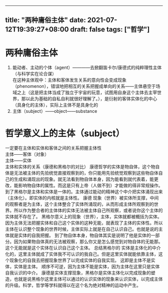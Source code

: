 
---
title: "两种庸俗主体"
date: 2021-07-12T19:39:27+08:00
draft: false
tags: ["哲学"]
---

# 两种庸俗主体  

1. 能动者、主动的个体（agent）————去掀翻笛卡尔/康德式的纯粹理性主体 （与科学实在论合谋）<br>
在这种主体观中：主体和客体发生关系的意向性会变成现象（phenomenon），错误地把相互的关系把握成单向的关系——主体悬空于场域之上（这是把主体当成了独立于宇宙的玩意，试图用自身这个主体去主宰世界，那以此为基础的自私自利就很好理解了。），是衍射的客体实体化的中心（具身化的主体），实际上主体不是具身化的
2. 主体（subject）——object——substance

# 哲学意义上的主体（subject）
一定要在主体和实体和客体之间的关系把握主体性<br>
主体——客体（对象）<br>
主体——实体<br>
主体和实体的关系（康德和黑格尔的对比）
康德哲学的实体是物自体，这个物自体是无法被主体的先验统觉直接观察到的，你只能用先验统觉观察到这些物自体自己的生成和涌现出的现象。就无法看到物自体本身，因为能看到就代表着，能更改，能影响物自体的属性。而这是只有上帝（人做不到）才能做的得非常规操作。
到了黑格尔是主体和实体是一体的。主体通过能动的精神这个中介把实体涌现出来（主体化）。即实体的内核就是主体性。
康德 现象（世界）被实体所支撑，中间的观察者是为主体，这个主体整合了实体所涌现的，从而形成主体所观察到的世界。所以作为整合者的主体体的实体无法被主体自己所观察，或者说你这个主体的实体就不存在了。
黑格尔意义上的现象（世界），主体，实体就都被概括为实体。因为主体无法把握实体和自己这个实体的这种无能，就表现了主体的实体性。所以主体在认识整个现象的世界时候，主体实际上就是在自己认识自己。也就是说的主体就是实体的自我把握。
到了物自体本身，物自体其实是说明了他是实体的一部分。因为如果物自体真的无法被观察，那么你又是怎么感觉到对物自体的无能那。这个无能就是这个实体在认识自己这个主体。
总结黑格尔的  实体是主体化的中介化的，这里主体就成了实体我不可认识的我自己。但是这里实体就能依靠主体，这个现象化的自我去把握现象世界了以完成实体的自我实现。
这即是主体不是实体，实体是主体。
顺序不可逆，因为主体不能是实体，因为主体在这里只是实体自我认识的中介。
康德是实体支撑现象，黑格尔是实体主体化以完成现象的塑造，也就是说黑格尔这里主体可以通过的认识实体的现象来认识实体，以完成主体的升级。科学，哲学等学科就得以在这个名为绝对精神的运动中产生。

